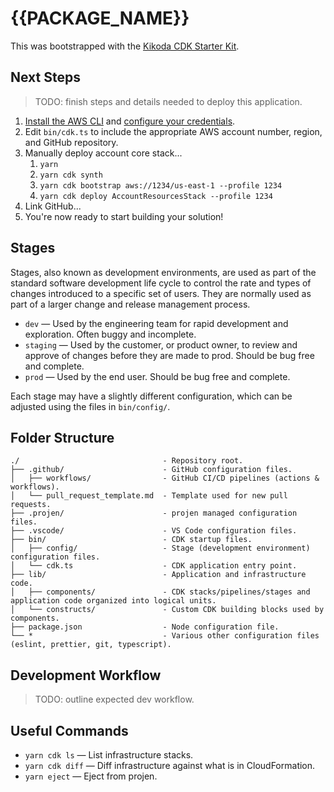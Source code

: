 # {{PACKAGE_NAME}}

This was bootstrapped with the [Kikoda CDK Starter Kit](https://github.com/KikodaCode/kikoda-projen-templates).

## Next Steps

> TODO: finish steps and details needed to deploy this application.

1. [Install the AWS CLI](https://docs.aws.amazon.com/cli/latest/userguide/getting-started-install.html) and [configure your credentials](https://docs.aws.amazon.com/cli/latest/userguide/cli-configure-files.html).
1. Edit `bin/cdk.ts` to include the appropriate AWS account number, region, and GitHub repository.
1. Manually deploy account core stack...
    1. `yarn`
    1. `yarn cdk synth`
    1. `yarn cdk bootstrap aws://1234/us-east-1 --profile 1234`
    1. `yarn cdk deploy AccountResourcesStack --profile 1234`
1. Link GitHub...
1. You're now ready to start building your solution!

## Stages

Stages, also known as development environments, are used as part of the standard software development life cycle to control the rate and types of changes introduced to a specific set of users. They are normally used as part of a larger change and release management process.

- `dev` — Used by the engineering team for rapid development and exploration. Often buggy and incomplete.
- `staging` — Used by the customer, or product owner, to review and approve of changes before they are made to prod. Should be bug free and complete.
- `prod` — Used by the end user. Should be bug free and complete.

Each stage may have a slightly different configuration, which can be adjusted using the files in `bin/config/`.

## Folder Structure

```text
./                                - Repository root.
├── .github/                      - GitHub configuration files.
│   ├── workflows/                - GitHub CI/CD pipelines (actions & workflows).
│   └── pull_request_template.md  - Template used for new pull requests.
├── .projen/                      - projen managed configuration files.
├── .vscode/                      - VS Code configuration files.
├── bin/                          - CDK startup files.
│   ├── config/                   - Stage (development environment) configuration files.
│   └── cdk.ts                    - CDK application entry point.
├── lib/                          - Application and infrastructure code.
│   ├── components/               - CDK stacks/pipelines/stages and application code organized into logical units.
│   └── constructs/               - Custom CDK building blocks used by components.
├── package.json                  - Node configuration file.
└── *                             - Various other configuration files (eslint, prettier, git, typescript).
```

## Development Workflow

> TODO: outline expected dev workflow.

## Useful Commands

- `yarn cdk ls` — List infrastructure stacks.
- `yarn cdk diff` — Diff infrastructure against what is in CloudFormation.
- `yarn eject` — Eject from projen.
